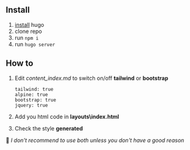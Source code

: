 ## Install

1. [install](https://gohugo.io/installation/) hugo
1. clone repo
1. run `npm i`
1. run `hugo server`

## How to

1. Edit _content_index.md_ to switch on/off **tailwind** or **bootstrap**

   ```
   tailwind: true
   alpine: true
   bootstrap: true
   jquery: true
   ```

1. Add you html code in **layouts\index.html**
1. Check the style **generated**

📣 _I don't recommend to use both unless you don't have a good reason_
